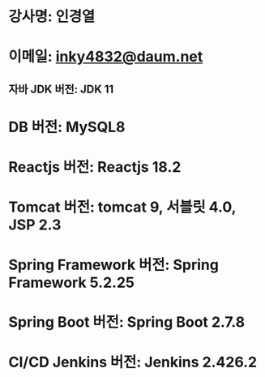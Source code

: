 # 강사명:  인경열
# 이메일:  inky4832@daum.net

## 자바 JDK 버전:  JDK 11
# DB 버전:  MySQL8
# Reactjs 버전: Reactjs 18.2
# Tomcat 버전:  tomcat 9,  서블릿 4.0, JSP 2.3
# Spring Framework 버전:  Spring Framework 5.2.25
# Spring Boot 버전:  Spring Boot 2.7.8 

# CI/CD Jenkins 버전:  Jenkins 2.426.2



